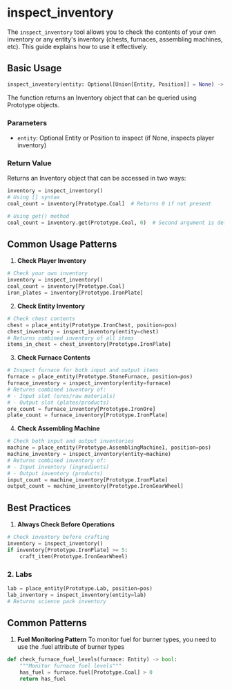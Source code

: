 # inspect_inventory

The `inspect_inventory` tool allows you to check the contents of your own inventory or any entity's inventory (chests, furnaces, assembling machines, etc). This guide explains how to use it effectively.

## Basic Usage

```python
inspect_inventory(entity: Optional[Union[Entity, Position]] = None) -> Inventory
```

The function returns an Inventory object that can be queried using Prototype objects.

### Parameters

- `entity`: Optional Entity or Position to inspect (if None, inspects player inventory)

### Return Value

Returns an Inventory object that can be accessed in two ways:
```python
inventory = inspect_inventory()
# Using [] syntax
coal_count = inventory[Prototype.Coal]  # Returns 0 if not present

# Using get() method
coal_count = inventory.get(Prototype.Coal, 0)  # Second argument is default value
```

## Common Usage Patterns

1. **Check Player Inventory**
```python
# Check your own inventory
inventory = inspect_inventory()
coal_count = inventory[Prototype.Coal]
iron_plates = inventory[Prototype.IronPlate]
```

2. **Check Entity Inventory**
```python
# Check chest contents
chest = place_entity(Prototype.IronChest, position=pos)
chest_inventory = inspect_inventory(entity=chest)
# Returns combined inventory of all items
items_in_chest = chest_inventory[Prototype.IronPlate]
```

3. **Check Furnace Contents**
```python
# Inspect furnace for both input and output items
furnace = place_entity(Prototype.StoneFurnace, position=pos)
furnace_inventory = inspect_inventory(entity=furnace)
# Returns combined inventory of:
# - Input slot (ores/raw materials)
# - Output slot (plates/products)
ore_count = furnace_inventory[Prototype.IronOre]
plate_count = furnace_inventory[Prototype.IronPlate]
```

4. **Check Assembling Machine**
```python
# Check both input and output inventories
machine = place_entity(Prototype.AssemblingMachine1, position=pos)
machine_inventory = inspect_inventory(entity=machine)
# Returns combined inventory of:
# - Input inventory (ingredients)
# - Output inventory (products)
input_count = machine_inventory[Prototype.IronPlate]
output_count = machine_inventory[Prototype.IronGearWheel]
```

## Best Practices

1. **Always Check Before Operations**
```python
# Check inventory before crafting
inventory = inspect_inventory()
if inventory[Prototype.IronPlate] >= 5:
    craft_item(Prototype.IronGearWheel)
```

### 2. Labs
```python
lab = place_entity(Prototype.Lab, position=pos)
lab_inventory = inspect_inventory(entity=lab)
# Returns science pack inventory
```

## Common Patterns

1. **Fuel Monitoring Pattern**
To monitor fuel for burner types, you need to use the .fuel attribute of burner types
```python
def check_furnace_fuel_levels(furnace: Entity) -> bool:
    """Monitor furnace fuel levels"""
    has_fuel = furnace.fuel[Prototype.Coal] > 0
    return has_fuel 
```